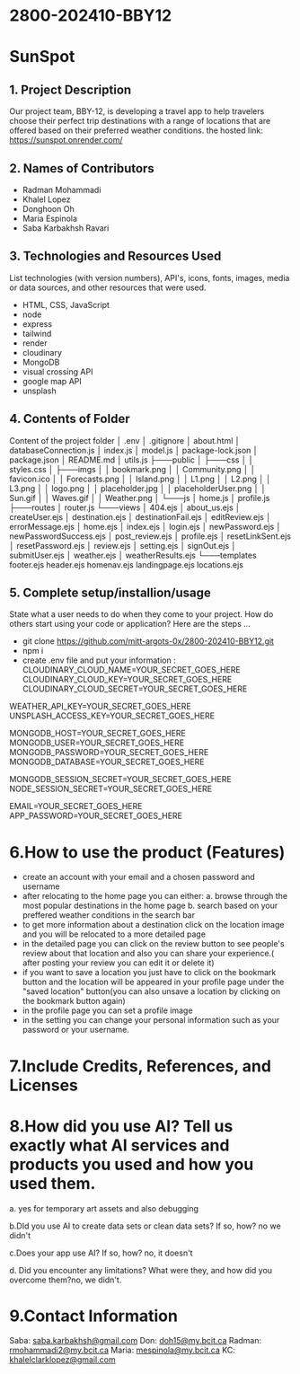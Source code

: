 # 2800-202410-BBY12
# SunSpot

## 1. Project Description
Our project team, BBY-12, is developing a travel app to help travelers choose their perfect trip destinations with a range of locations that are offered based on their preferred weather conditions.
the hosted link:
https://sunspot.onrender.com/

## 2. Names of Contributors
* Radman Mohammadi
* Khalel Lopez
* Donghoon Oh
* Maria Espinola
* Saba Karbakhsh Ravari
	
## 3. Technologies and Resources Used
List technologies (with version numbers), API's, icons, fonts, images, media or data sources, and other resources that were used.
* HTML, CSS, JavaScript
* node
* express
* tailwind
* render
* cloudinary
* MongoDB
* visual crossing API
* google map API
* unsplash

## 4. Contents of Folder
Content of the project folder
│   .env
│   .gitignore
│   about.html
│   databaseConnection.js
│   index.js
│   model.js
│   package-lock.json
│   package.json
│   README.md
│   utils.js
├───public
│   ├───css
│   │       styles.css
│   ├───imgs
│   │       bookmark.png
│   │       Community.png
│   │       favicon.ico
│   │       Forecasts.png
│   │       Island.png
│   │       L1.png
│   │       L2.png
│   │       L3.png
│   │       logo.png
│   │       placeholder.jpg
│   │       placeholderUser.png
│   │       Sun.gif
│   │       Waves.gif
│   │       Weather.png
│   └───js
│           home.js
│           profile.js
├───routes
│       router.js
└───views
    │   404.ejs
    │   about_us.ejs
    │   createUser.ejs
    │   destination.ejs
    │   destinationFail.ejs
    │   editReview.ejs
    │   errorMessage.ejs
    │   home.ejs
    │   index.ejs
    │   login.ejs
    │   newPassword.ejs
    │   newPasswordSuccess.ejs
    │   post_review.ejs
    │   profile.ejs
    │   resetLinkSent.ejs
    │   resetPassword.ejs
    │   review.ejs
    │   setting.ejs
    │   signOut.ejs
    │   submitUser.ejs
    │   weather.ejs
    │   weatherResults.ejs
    └───templates
            footer.ejs
            header.ejs
            homenav.ejs
            landingpage.ejs
            locations.ejs

## 5. Complete setup/installion/usage
State what a user needs to do when they come to your project.  How do others start using your code or application?
Here are the steps ...
* git clone https://github.com/mitt-argots-0x/2800-202410-BBY12.git
* npm i
* create .env file and put your information :
CLOUDINARY_CLOUD_NAME=YOUR_SECRET_GOES_HERE
CLOUDINARY_CLOUD_KEY=YOUR_SECRET_GOES_HERE
CLOUDINARY_CLOUD_SECRET=YOUR_SECRET_GOES_HERE

WEATHER_API_KEY=YOUR_SECRET_GOES_HERE
UNSPLASH_ACCESS_KEY=YOUR_SECRET_GOES_HERE

MONGODB_HOST=YOUR_SECRET_GOES_HERE
MONGODB_USER=YOUR_SECRET_GOES_HERE
MONGODB_PASSWORD=YOUR_SECRET_GOES_HERE
MONGODB_DATABASE=YOUR_SECRET_GOES_HERE

MONGODB_SESSION_SECRET=YOUR_SECRET_GOES_HERE
NODE_SESSION_SECRET=YOUR_SECRET_GOES_HERE

EMAIL=YOUR_SECRET_GOES_HERE
APP_PASSWORD=YOUR_SECRET_GOES_HERE

# 6.How to use the product (Features)
* create an account with your email and a chosen password and username
* after relocating to the home page you can either:
a. browse through the most popular destinations in the home page
b. search based on your preffered weather conditions in the search bar
* to get more information about a destination click on the location image and you will be relocated to a more detailed page
* in the detailed page you can click on the review button to see people's review about that location and also you can share your experience.( after posting your review you can edit it or delete it)
* if you want to save a location you just have to click on the bookmark button and the location will be appeared in your profile page under the "saved location" button(you can also unsave a location by clicking on the bookmark button again)
* in the profile page you can set a profile image
* in the setting you can change your personal information such as your password or your username.


# 7.Include Credits, References, and Licenses

# 8.How did you use AI? Tell us exactly what AI services and products you used and how you used them.
a. yes for temporary art assets and also debugging

b.DId you use AI to create data sets or clean data sets? If so, how? no we didn't

c.Does your app use AI? If so, how? no, it doesn't

d. Did you encounter any limitations? What were they, and how did you overcome them?no, we didn't.

# 9.Contact Information 
Saba: saba.karbakhsh@gmail.com
Don: doh15@my.bcit.ca
Radman: rmohammadi2@my.bcit.ca
Maria: mespinola@my.bcit.ca
KC: khalelclarklopez@gmail.com